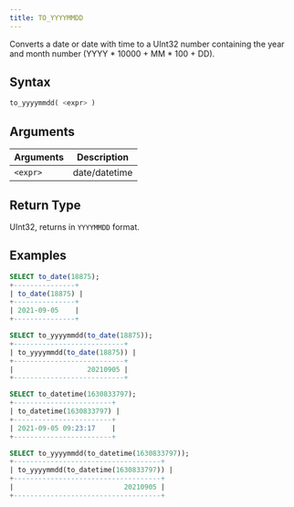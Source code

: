 ```yaml
---
title: TO_YYYYMMDD
---
```


Converts a date or date with time to a UInt32 number containing the year and month number (YYYY * 10000 + MM * 100 + DD).
## Syntax

```sql
to_yyyymmdd( <expr> )
```

## Arguments

| Arguments   | Description |
| ----------- | ----------- |
| `<expr>` | date/datetime |

## Return Type

UInt32, returns in `YYYYMMDD` format.

## Examples

```sql
SELECT to_date(18875);
+---------------+
| to_date(18875) |
+---------------+
| 2021-09-05    |
+---------------+

SELECT to_yyyymmdd(to_date(18875));
+---------------------------+
| to_yyyymmdd(to_date(18875)) |
+---------------------------+
|                  20210905 |
+---------------------------+

SELECT to_datetime(1630833797);
+------------------------+
| to_datetime(1630833797) |
+------------------------+
| 2021-09-05 09:23:17    |
+------------------------+

SELECT to_yyyymmdd(to_datetime(1630833797));
+------------------------------------+
| to_yyyymmdd(to_datetime(1630833797)) |
+------------------------------------+
|                           20210905 |
+------------------------------------+
```
